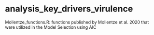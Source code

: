 # analysis_key_drivers_virulence

Mollentze_functions.R: functions published by Mollentze et al. 2020 that were utilized in the Model Selection using AIC
